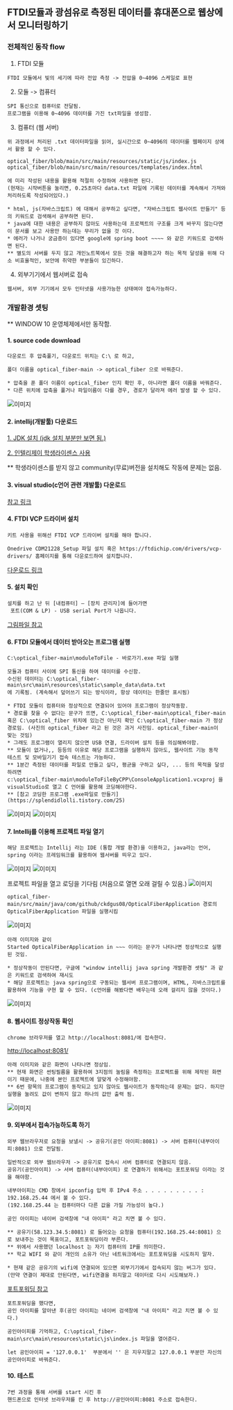 ## FTDI모듈과 광섬유로 측정된 데이터를 휴대폰으로 웹상에서 모니터링하기


### 전체적인 동작 flow

1. FTDI 모듈
```text
FTDI 모듈에서 빛의 세기에 따라 전압 측정 -> 전압을 0~4096 스케일로 표현
```

2. 모듈 -> 컴퓨터
```
SPI 통신으로 컴퓨터로 전달됨.
프로그램을 이용해 0~4096 데이터를 가진 txt파일을 생성함.
```

3. 컴퓨터 (웹 서버)
```
위 과정에서 처리된 .txt 데이터파일을 읽어, 실시간으로 0~4096의 데이터를 웹페이지 상에서 활용 할 수 있다.

optical_fiber/blob/main/src/main/resources/static/js/index.js
optical_fiber/blob/main/src/main/resources/templates/index.html

에 미리 작성된 내용을 활용해 적절히 수정하여 사용하면 된다.
(현재는 시작버튼을 눌리면, 0.25초마다 data.txt 파일에 기록된 데이터를 계속해서 가져와 처리하도록 작성되어있다.)

* html, js(자바스크립트) 에 대해서 공부하고 싶다면, "자바스크립트 웹사이트 만들기" 등의 키워드로 검색해서 공부하면 된다.
* java에 대한 내용은 공부하지 않아도 사용하는데 프로젝트의 구조를 크게 바꾸지 않는다면 이 문서를 보고 사용만 하는데는 무리가 없을 것 이다.
* 에러가 나거나 궁금증이 있다면 google에 spring boot ~~~~ 와 같은 키워드로 검색하면 된다.
** 별도의 서버를 두지 않고 개인노트북에서 모든 것을 해결하고자 하는 목적 달성을 위해 다소 비효율적인, 보안에 취약한 부분들이 있긴하다.
```

4. 외부기기에서 웹서버로 접속
```
웹서버, 외부 기기에서 모두 인터넷을 사용가능한 상태여야 접속가능하다.
```


### 개발환경 셋팅
** WINDOW 10 운영체제에서만 동작함.

#### 1. source code download

```text
다운로드 후 압축풀기, 다운로드 위치는 C:\ 로 하고,

폴더 이름을 optical_fiber-main -> optical_fiber 으로 바꿔준다.

* 압축을 푼 폴더 이름이 optical_fiber 인지 확인 후, 아니라면 폴더 이름을 바꿔준다.
* 다른 위치에 압축을 풀거나 파일이름이 다를 경우, 경로가 달라져 에러 발생 할 수 있다.
```

![이미지](https://github.com/ckdgus08/optical_fiber/blob/main/src/main/resources/static/image/example_download.JPG?raw=true)

#### 2. intellij(개발툴) 다운로드

[1. JDK 설치 (jdk 설치 부분만 보면 됨.)](https://drcode-devblog.tistory.com/221)

[2. 인텔리제이 학생라이센스 사용](https://cheershennah.tistory.com/160)

** 학생라이센스를 받지 않고 community(무료)버전을 설치해도 작동에 문제는 없음.

#### 3. visual studio(c언어 관련 개발툴) 다운로드

[참고 링크](https://cis.cju.ac.kr/2019/09/02/visual-studio-2019-install/)

#### 4. FTDI VCP 드라이버 설치

```text
키트 사용을 위해선 FTDI VCP 드라이버 설치를 해야 합니다. 

Onedrive CDM21228_Setup 파일 설치 혹은 https://ftdichip.com/drivers/vcp-drivers/ 홈페이지를 통해 다운로드하여 설치합니다. 
```

[다운로드 링크](https://ftdichip.com/drivers/vcp-drivers/)

#### 5. 설치 확인

```text
설치를 하고 난 뒤 [내컴퓨터] – [장치 관리자]에 들어가면 
 포트(COM & LP) - USB serial Port가 나옵니다.
```

[그림파일 참고](https://seoultechackr-my.sharepoint.com/:w:/r/personal/dkim_seoultech_ac_kr/_layouts/15/Doc.aspx?sourcedoc=%7B97B085EA-5BE2-4192-9639-03A38A203C89%7D&file=FTDI%20%EC%99%80%20Labview%20%EC%97%B0%EB%8F%99%EB%B2%95.docx&action=default&mobileredirect=true)

#### 6. FTDI 모듈에서 데이터 받아오는 프로그램 실행

```text
C:\optical_fiber-main\moduleToFile - 바로가기.exe 파일 실행

모듈과 컴퓨터 사이에 SPI 통신을 하여 데이터를 수신함.
수신된 데이터는 C:\optical_fiber-main\src\main\resources\static\sample_data\data.txt
에 기록됨. (계속해서 덮어쓰기 되는 방식이라, 항상 데이터는 한줄만 표시됨)

* FTDI 모듈이 컴퓨터와 정상적으로 연결되어 있어야 프로그램이 정상작동함.
* 경로를 찾을 수 없다는 문구가 뜨면, C:\optical_fiber-main\optical_fiber-main 혹은 C:\optical_fiber 위치에 있는건 아닌지 확인 C:\optical_fiber-main 가 정상 경로임. (사진의 optical_fiber 라고 된 것은 과거 사진임. optical_fiber-main이 맞는 것임)
* 그래도 프로그램이 열리지 않으면 USB 연결, 드라이버 설치 등을 의심해봐야함.
** 모듈이 없거나,, 등등의 이유로 해당 프로그램을 실행하지 않아도, 웹사이트 기능 동작 테스트 및 모바일기기 접속 테스트는 가능하다.
** 1분간 측정된 데이터를 파일로 만들고 싶다, 평균을 구하고 싶다, ... 등의 목적을 달성하려면
c:\optical_fiber-main\moduleToFileByCPP\ConsoleApplication1.vcxproj 을 visualStudio로 열고 C 언어를 활용해 코딩해야한다.
** [참고 코딩한 프로그램 .exe파일로 만들기](https://splendidlolli.tistory.com/25)
```

![이미지](https://github.com/ckdgus08/optical_fiber/blob/main/src/main/resources/static/image/process1.jpg?raw=true)
![이미지](https://github.com/ckdgus08/optical_fiber/blob/main/src/main/resources/static/image/process2.jpg?raw=true)

#### 7. Intellij를 이용해 프로젝트 파일 열기
```
해당 프로젝트는 Intellij 라는 IDE (통합 개발 환경)을 이용하고, java라는 언어, spring 이라는 프레임워크를 활용하여 웹서버를 띄우고 있다.
```

![이미지](https://github.com/ckdgus08/optical_fiber/blob/main/src/main/resources/static/image/process3.jpg?raw=true)
![이미지](https://github.com/ckdgus08/optical_fiber/blob/main/src/main/resources/static/image/process4.jpg?raw=true)

프로젝트 파일을 열고 로딩을 기다림 (처음으로 열면 오래 걸릴 수 있음.)
![이미지](https://github.com/ckdgus08/optical_fiber/blob/main/src/main/resources/static/image/process5.jpg?raw=true)

```text
optical_fiber-main/src/main/java/com/github/ckdgus08/OpticalFiberApplication 경로의
OpticalFiberApplication 파일을 실행시킴
```

![이미지](https://github.com/ckdgus08/optical_fiber/blob/main/src/main/resources/static/image/process6.jpg?raw=true)

```text
아래 이미지와 같이 
Started OpticalFiberApplication in ~~~ 이라는 문구가 나타나면 정상적으로 실행 된 것임.

* 정상작동이 안된다면, 구글에 "window intellij java spring 개발환경 셋팅" 과 같은 키워드로 검색하여 재시도
* 해당 프로젝트는 java spring으로 구동되는 웹서버 프로그램이며, HTML, 자바스크립트를 활용하여 기능을 구현 할 수 있다. (c언어를 해봤다면 배우는데 오래 걸리지 않을 것이다.)
```

![이미지](https://github.com/ckdgus08/optical_fiber/blob/main/src/main/resources/static/image/process7.jpg?raw=true)

#### 8. 웹사이트 정상작동 확인

```text
chrome 브라우저를 열고 http://localhost:8081/에 접속한다.
```

[http://localhost:8081/](http://localhost:8081/)

```text
아래 이미지와 같은 화면이 나타나면 정상임.
** 현재 화면은 썬팅필름을 활용하여 3지점의 눌림을 측정하는 프로젝트를 위해 제작된 화면이기 때문에, 나중에 본인 프로젝트에 알맞게 수정해야함.
** 6번 항목의 프로그램이 동작되고 있지 않아도 웹사이트가 동작하는데 문제는 없다. 하지만 실행을 눌려도 값이 변하지 않고 하나의 값만 출력 됨.
```

![이미지](https://github.com/ckdgus08/optical_fiber/blob/main/src/main/resources/static/image/process8.jpg?raw=true)

#### 9. 외부에서 접속가능하도록 하기

```text
외부 웹브라우저로 요청을 보낼시 -> 공유기(공인 아이피:8081) -> 서버 컴퓨터(내부아이피:8081) 으로 전달됨.

일반적으로 외부 웹브라우저 -> 공유기로 접속시 서버 컴퓨터로 연결되지 않음.
공유기(공인아이피) -> 서버 컴퓨터(내부아이피) 로 연결하기 위해서는 포트포워딩 이라는 것을 해야함.

내부아이피는 CMD 창에서 ipconfig 입력 후 IPv4 주소 . . . . . . . . . : 192.168.25.44 에서 볼 수 있다.
(192.168.25.44 는 컴퓨터마다 다른 값을 가질 가능성이 높다.)

공인 아이피는 네이버 검색창에 "내 아이피" 라고 치면 볼 수 있다.

** 공유기(58.123.34.5:8081) 로 들어오는 요청을 컴퓨터(192.168.25.44:8081) 으로 보내주는 것이 목표이고, 포트포워딩이라 부른다.
** 위에서 사용했던 localhost 는 자기 컴퓨터의 IP를 의미한다.
** 학교 WIFI 와 같이 개인의 소유가 아닌 네트워크에서는 포트포워딩을 시도하지 말자.

* 현재 같은 공유기의 wifi에 연결되어 있으면 외부기기에서 접속되지 않는 버그가 있다. (만약 연결이 제대로 안된다면, wifi연결을 하지말고 데이터로 다시 시도해보자.)
```

[포트포워딩 참고](https://m.blog.naver.com/seoulworkshop/221265052717)

```text
포트포워딩을 했다면, 
공인 아이피를 알아낸 후(공인 아이피는 네이버 검색창에 "내 아이피" 라고 치면 볼 수 있다.)

공인아이피를 기억하고, C:\optical_fiber-main\src\main\resources\static\js\index.js 파일을 열어준다.

let 공인아이피 = '127.0.0.1'  부분에서 '' 은 지우지말고 127.0.0.1 부분만 자신의 공인아이피로 바꿔준다.
```

#### 10. 테스트
```text
7번 과정을 통해 서버를 start 시킨 후
핸드폰으로 인터넷 브라우저를 킨 후 http://공인아이피:8081 주소로 접속한다.
```
